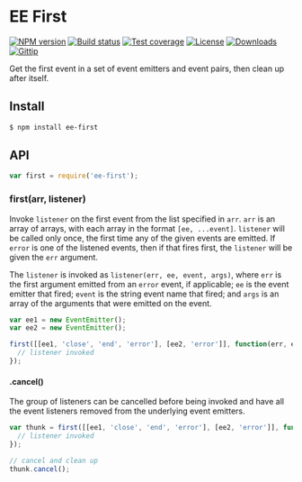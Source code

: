 # EE First

[![NPM version][npm-image]][npm-url] [![Build status][travis-image]][travis-url]
[![Test coverage][coveralls-image]][coveralls-url] [![License][license-image]][license-url]
[![Downloads][downloads-image]][downloads-url] [![Gittip][gittip-image]][gittip-url]

Get the first event in a set of event emitters and event pairs, then clean up after itself.

## Install

```sh
$ npm install ee-first
```

## API

```js
var first = require('ee-first');
```

### first(arr, listener)

Invoke `listener` on the first event from the list specified in `arr`. `arr` is an array of arrays, with each array in
the format `[ee, ...event]`. `listener` will be called only once, the first time any of the given events are emitted. If
`error` is one of the listened events, then if that fires first, the `listener` will be given the `err` argument.

The `listener` is invoked as `listener(err, ee, event, args)`, where `err` is the first argument emitted from an `error`
event, if applicable; `ee` is the event emitter that fired; `event` is the string event name that fired; and `args` is
an array of the arguments that were emitted on the event.

```js
var ee1 = new EventEmitter();
var ee2 = new EventEmitter();

first([[ee1, 'close', 'end', 'error'], [ee2, 'error']], function(err, ee, event, args) {
  // listener invoked
});
```

#### .cancel()

The group of listeners can be cancelled before being invoked and have all the event listeners removed from the
underlying event emitters.

```js
var thunk = first([[ee1, 'close', 'end', 'error'], [ee2, 'error']], function(err, ee, event, args) {
  // listener invoked
});

// cancel and clean up
thunk.cancel();
```

[npm-image]: https://img.shields.io/npm/v/ee-first.svg?style=flat-square
[npm-url]: https://npmjs.org/package/ee-first
[github-tag]: http://img.shields.io/github/tag/jonathanong/ee-first.svg?style=flat-square
[github-url]: https://github.com/jonathanong/ee-first/tags
[travis-image]: https://img.shields.io/travis/jonathanong/ee-first.svg?style=flat-square
[travis-url]: https://travis-ci.org/jonathanong/ee-first
[coveralls-image]: https://img.shields.io/coveralls/jonathanong/ee-first.svg?style=flat-square
[coveralls-url]: https://coveralls.io/r/jonathanong/ee-first?branch=master
[license-image]: http://img.shields.io/npm/l/ee-first.svg?style=flat-square
[license-url]: LICENSE.md
[downloads-image]: http://img.shields.io/npm/dm/ee-first.svg?style=flat-square
[downloads-url]: https://npmjs.org/package/ee-first
[gittip-image]: https://img.shields.io/gittip/jonathanong.svg?style=flat-square
[gittip-url]: https://www.gittip.com/jonathanong/
